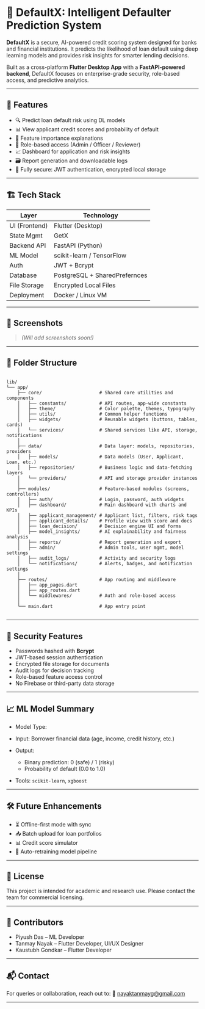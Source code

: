 # 🔐 DefaultX: Intelligent Defaulter Prediction System

**DefaultX** is a secure, AI-powered credit scoring system designed for banks and financial institutions. It predicts the likelihood of loan default using deep learning models and provides risk insights for smarter lending decisions.

Built as a cross-platform **Flutter Desktop App** with a **FastAPI-powered backend**, DefaultX focuses on enterprise-grade security, role-based access, and predictive analytics.

---

## 🚀 Features

- 🔍 Predict loan default risk using DL models
- 📊 View applicant credit scores and probability of default
- 🧠 Feature importance explanations
- 👥 Role-based access (Admin / Officer / Reviewer)
- 📈 Dashboard for application and risk insights
- 🗃 Report generation and downloadable logs
- 🔐 Fully secure: JWT authentication, encrypted local storage

---

## 🏗️ Tech Stack

| Layer        | Technology              |
|--------------|--------------------------|
| UI (Frontend) | Flutter (Desktop)       |
| State Mgmt   | GetX     |
| Backend API  | FastAPI (Python)         |
| ML Model     | scikit-learn / TensorFlow |
| Auth         | JWT + Bcrypt             |
| Database     | PostgreSQL + SharedPrefernces|
| File Storage | Encrypted Local Files    |
| Deployment   | Docker / Linux VM        |

---

## 📸 Screenshots

> *(Will add screenshots soon!)*

---

## 📁 Folder Structure

```

lib/
└── app/
    ├── core/                     # Shared core utilities and components
    │   ├── constants/            # API routes, app-wide constants
    │   ├── theme/                # Color palette, themes, typography
    │   ├── utils/                # Common helper functions
    │   ├── widgets/              # Reusable widgets (buttons, tables, cards)
    │   └── services/             # Shared services like API, storage, notifications
    │
    ├── data/                     # Data layer: models, repositories, providers
    │   ├── models/               # Data models (User, Applicant, Loan, etc.)
    │   ├── repositories/         # Business logic and data-fetching layers
    │   └── providers/            # API and storage provider instances
    │
    ├── modules/                  # Feature-based modules (screens, controllers)
    │   ├── auth/                 # Login, password, auth widgets
    │   ├── dashboard/            # Main dashboard with charts and KPIs
    │   ├── applicant_management/ # Applicant list, filters, risk tags
    │   ├── applicant_details/    # Profile view with score and docs
    │   ├── loan_decision/        # Decision engine UI and forms
    │   ├── model_insights/       # AI explainability and fairness analysis
    │   ├── reports/              # Report generation and export
    │   ├── admin/                # Admin tools, user mgmt, model settings
    │   ├── audit_logs/           # Activity and security logs
    │   └── notifications/        # Alerts, badges, and notification settings
    │
    ├── routes/                   # App routing and middleware
    │   ├── app_pages.dart
    │   ├── app_routes.dart
    │   └── middlewares/          # Auth and role-based access
    │
    └── main.dart                 # App entry point


````
---

## 🔐 Security Features

* Passwords hashed with **Bcrypt**
* JWT-based session authentication
* Encrypted file storage for documents
* Audit logs for decision tracking
* Role-based feature access control
* No Firebase or third-party data storage

---

## 📈 ML Model Summary

* Model Type: 
* Input: Borrower financial data (age, income, credit history, etc.)
* Output:

  * Binary prediction: 0 (safe) / 1 (risky)
  * Probability of default (0.0 to 1.0)
* Tools: `scikit-learn`, `xgboost`

---

## 🛠 Future Enhancements

* ⏳ Offline-first mode with sync
* 📥 Batch upload for loan portfolios
* 📊 Credit score simulator
* 🔄 Auto-retraining model pipeline

---

## 📄 License

This project is intended for academic and research use.
Please contact the team for commercial licensing.

---

## 🤝 Contributors

* Piyush Das – ML Developer
* Tanmay Nayak – Flutter Developer, UI/UX Designer
* Kaustubh Gondkar – Flutter Developer 

---

## 📬 Contact

For queries or collaboration, reach out to:
📧 [nayaktanmayg@gmail.com](mailto:nayaktanmayg@gmail.com)

---

